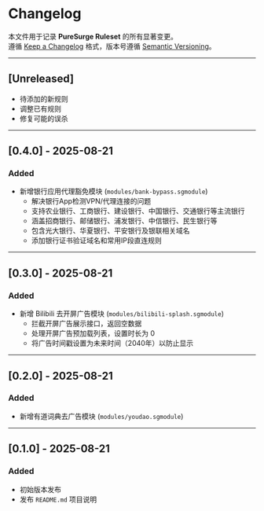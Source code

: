 # Changelog

本文件用于记录 **PureSurge Ruleset** 的所有显著变更。  
遵循 [Keep a Changelog](https://keepachangelog.com/zh-CN/1.0.0/) 格式，版本号遵循 [Semantic Versioning](https://semver.org/lang/zh-CN/)。  

---

## [Unreleased]
- 待添加的新规则
- 调整已有规则
- 修复可能的误杀

---

## [0.4.0] - 2025-08-21
### Added
- 新增银行应用代理豁免模块 (`modules/bank-bypass.sgmodule`)
  - 解决银行App检测VPN/代理连接的问题
  - 支持农业银行、工商银行、建设银行、中国银行、交通银行等主流银行
  - 涵盖招商银行、邮储银行、浦发银行、中信银行、民生银行等
  - 包含光大银行、华夏银行、平安银行及银联相关域名
  - 添加银行证书验证域名和常用IP段直连规则

---

## [0.3.0] - 2025-08-21
### Added
- 新增 Bilibili 去开屏广告模块 (`modules/bilibili-splash.sgmodule`)
  - 拦截开屏广告展示接口，返回空数据
  - 处理开屏广告预加载列表，设置时长为 0
  - 将广告时间戳设置为未来时间（2040年）以防止显示

---

## [0.2.0] - 2025-08-21
### Added
- 新增有道词典去广告模块 (`modules/youdao.sgmodule`)

---

## [0.1.0] - 2025-08-21
### Added
- 初始版本发布
- 发布 `README.md` 项目说明

